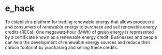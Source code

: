 # e_hack
To establish a platform for trading renewable energy that allows producers and consumers of renewable energy to purchase and sell renewable energy credits (RECs). One megawatt-hour (MWh) of green energy is represented by a certificate known as a renewable energy credit. Businesses and people can help the development of renewable energy sources and reduce their carbon footprint by purchasing and selling these credits.

